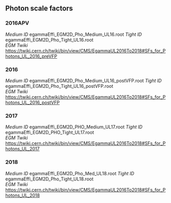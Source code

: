 ## Photon scale factors
### 2016APV
*Medium ID* egammaEffi_EGM2D_Pho_Medium_UL16.root
*Tight ID*  egammaEffi_EGM2D_Pho_Tight_UL16.root     
*EGM Twiki* https://twiki.cern.ch/twiki/bin/view/CMS/EgammaUL2016To2018#SFs_for_Photons_UL_2016_preVFP

### 2016
*Medium ID* egammaEffi_EGM2D_Pho_Medium_UL16_postVFP.root
*Tight ID*  egammaEffi_EGM2D_Pho_Tight_UL16_postVFP.root     
*EGM Twiki* https://twiki.cern.ch/twiki/bin/view/CMS/EgammaUL2016To2018#SFs_for_Photons_UL_2016_postVFP

### 2017
*Medium ID* egammaEffi_EGM2D_PHO_Medium_UL17.root
*Tight ID*  egammaEffi_EGM2D_PHO_Tight_UL17.root     
*EGM Twiki* https://twiki.cern.ch/twiki/bin/view/CMS/EgammaUL2016To2018#SFs_for_Photons_UL_2017

### 2018
*Medium ID* egammaEffi_EGM2D_Pho_Med_UL18.root
*Tight ID*  egammaEffi_EGM2D_Pho_Tight_UL18.root     
*EGM Twiki* https://twiki.cern.ch/twiki/bin/view/CMS/EgammaUL2016To2018#SFs_for_Photons_UL_2018
